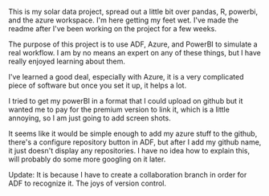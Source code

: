 This is my solar data project, spread out a little bit over pandas, R, powerbi, and the azure workspace.  I'm here getting my feet wet.  I've made the readme after I've been working on the project for a few weeks.  

The purpose of this project is to use ADF, Azure, and PowerBI to simulate a real workflow.  I am by no means an expert on any of these things, but I have really enjoyed learning about them. 

I've learned a good deal, especially with Azure, it is a very complicated piece of software but once you set it up, it helps a lot.

I tried to get my powerBI in a format that I could upload on github but it wanted me to pay for the premium version to link it, which is a little annoying, so I am just going to add screen shots.  

It seems like it would be simple enough to add my azure stuff to the github, there's a configure repository button in ADF, but after I add my github name, it just doesn't display any repositories.
I have no idea how to explain this, will probably do some more googling on it later.

Update: It is because I have to create a collaboration branch in order for ADF to recognize it.  The joys of version control.
